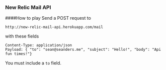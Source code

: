### New Relic Mail API

####How to play
Send a POST request to
```
http://new-relic-mail-api.herokuapp.com/mail
```
with these fields
```
Content-Type: application/json
Payload: { "to": "sean@seanders.me", "subject": "Hello!", "body": "Api fun times!"}
```
You must include a `to` field.

